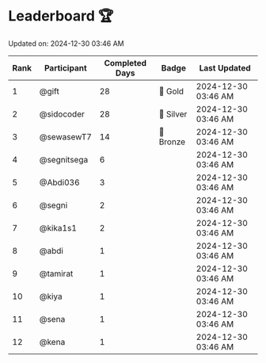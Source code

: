 # Leaderboard 🏆

Updated on: 2024-12-30 03:46 AM

| Rank | Participant       | Completed Days | Badge      | Last Updated         |
|------|-------------------|----------------|------------|----------------------|
| 1    | @gift             | 28             | 🏅 Gold     | 2024-12-30 03:46 AM |
| 2    | @sidocoder        | 28             | 🥈 Silver   | 2024-12-30 03:46 AM |
| 3    | @sewasewT7        | 14             | 🥉 Bronze   | 2024-12-30 03:46 AM |
| 4    | @segnitsega       | 6              |            | 2024-12-30 03:46 AM |
| 5    | @Abdi036          | 3              |            | 2024-12-30 03:46 AM |
| 6    | @segni            | 2              |            | 2024-12-30 03:46 AM |
| 7    | @kika1s1          | 2              |            | 2024-12-30 03:46 AM |
| 8    | @abdi             | 1              |            | 2024-12-30 03:46 AM |
| 9    | @tamirat          | 1              |            | 2024-12-30 03:46 AM |
| 10   | @kiya             | 1              |            | 2024-12-30 03:46 AM |
| 11   | @sena             | 1              |            | 2024-12-30 03:46 AM |
| 12   | @kena             | 1              |            | 2024-12-30 03:46 AM |

